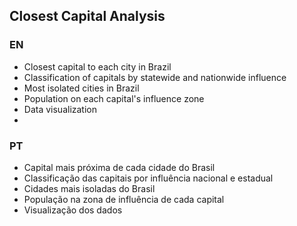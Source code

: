 ## Closest Capital Analysis

### EN
- Closest capital to each city in Brazil 
- Classification of capitals by statewide and nationwide influence
- Most isolated cities in Brazil
- Population on each capital's influence zone
- Data visualization
- 
### PT
- Capital mais próxima de cada cidade do Brasil
- Classificação das capitais por influência nacional e estadual
- Cidades mais isoladas do Brasil
- População na zona de influência de cada capital
- Visualização dos dados
